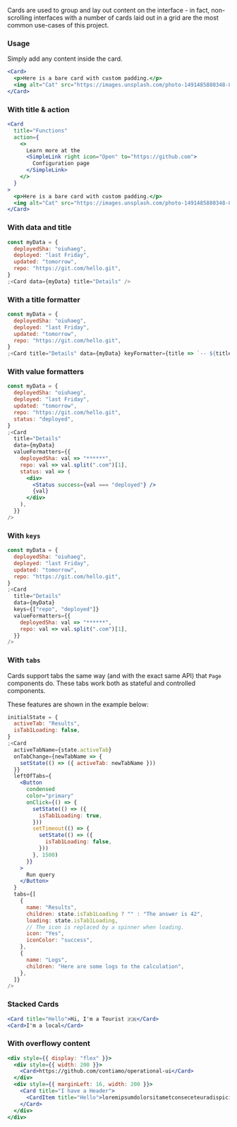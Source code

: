 Cards are used to group and lay out content on the interface - in fact, non-scrolling interfaces with a number of cards laid out in a grid are the most common use-cases of this project.

### Usage

Simply add any content inside the card.

```jsx
<Card>
  <p>Here is a bare card with custom padding.</p>
  <img alt="Cat" src="https://images.unsplash.com/photo-1491485880348-85d48a9e5312?w=500" />
</Card>
```

### With title & action

```jsx
<Card
  title="Functions"
  action={
    <>
      Learn more at the
      <SimpleLink right icon="Open" to="https://github.com">
        Configuration page
      </SimpleLink>
    </>
  }
>
  <p>Here is a bare card with custom padding.</p>
  <img alt="Cat" src="https://images.unsplash.com/photo-1491485880348-85d48a9e5312?w=500" />
</Card>
```

### With data and title

```jsx
const myData = {
  deployedSha: "oiuhaeg",
  deployed: "last Friday",
  updated: "tomorrow",
  repo: "https://git.com/hello.git",
}
;<Card data={myData} title="Details" />
```

### With a title formatter

```jsx
const myData = {
  deployedSha: "oiuhaeg",
  deployed: "last Friday",
  updated: "tomorrow",
  repo: "https://git.com/hello.git",
}
;<Card title="Details" data={myData} keyFormatter={title => `-- ${title} --`} />
```

### With value formatters

```jsx
const myData = {
  deployedSha: "oiuhaeg",
  deployed: "last Friday",
  updated: "tomorrow",
  repo: "https://git.com/hello.git",
  status: "deployed",
}
;<Card
  title="Details"
  data={myData}
  valueFormatters={{
    deployedSha: val => "******",
    repo: val => val.split(".com")[1],
    status: val => (
      <div>
        <Status success={val === "deployed"} />
        {val}
      </div>
    ),
  }}
/>
```

### With `keys`

```jsx
const myData = {
  deployedSha: "oiuhaeg",
  deployed: "last Friday",
  updated: "tomorrow",
  repo: "https://git.com/hello.git",
}
;<Card
  title="Details"
  data={myData}
  keys={["repo", "deployed"]}
  valueFormatters={{
    deployedSha: val => "******",
    repo: val => val.split(".com")[1],
  }}
/>
```

### With `tabs`

Cards support tabs the same way (and with the exact same API) that `Page` components do. These tabs work both as stateful and controlled components.

These features are shown in the example below:

```jsx
initialState = {
  activeTab: "Results",
  isTab1Loading: false,
}
;<Card
  activeTabName={state.activeTab}
  onTabChange={newTabName => {
    setState(() => ({ activeTab: newTabName }))
  }}
  leftOfTabs={
    <Button
      condensed
      color="primary"
      onClick={() => {
        setState(() => ({
          isTab1Loading: true,
        }))
        setTimeout(() => {
          setState(() => ({
            isTab1Loading: false,
          }))
        }, 1500)
      }}
    >
      Run query
    </Button>
  }
  tabs={[
    {
      name: "Results",
      children: state.isTab1Loading ? "" : "The answer is 42",
      loading: state.isTab1Loading,
      // The icon is replaced by a spinner when loading.
      icon: "Yes",
      iconColor: "success",
    },
    {
      name: "Logs",
      children: "Here are some logs to the calculation",
    },
  ]}
/>
```

### Stacked Cards

```jsx
<Card title="Hello">Hi, I'm a Tourist 🇫🇷</Card>
<Card>I'm a local</Card>
```

### With overflowy content

```jsx
<div style={{ display: "flex" }}>
  <div style={{ width: 200 }}>
    <Card>https://github.com/contiamo/operational-ui</Card>
  </div>
  <div style={{ marginLeft: 16, width: 200 }}>
    <Card title="I have a Header">
      <CardItem title="Hello">loremipsumdolorsitametconseceteuradispicingelit</CardItem>
    </Card>
  </div>
</div>
```

